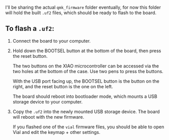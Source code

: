 I'll be sharing the actual `qmk_firmware` folder eventually, for now this folder will hold the built `.uf2` files, which should be ready to flash to the board.

## To flash a `.uf2`:

1. Connect the board to your computer.

2. Hold down the BOOTSEL button at the bottom of the board, then press the reset button.

    The two buttons on the XIAO microcontroller can be accessed via the two holes at the bottom of the case. Use two pens to press the buttons. 

    With the USB port facing up, the BOOTSEL button is the button on the right, and the reset button is the one on the left.

    The board should reboot into bootloader mode, which mounts a USB storage device to your computer. 

3. Copy the `.uf2` into the newly mounted USB storage device. The board will reboot with the new firmware.

    If you flashed one of the `vial` firmware files, you should be able to open Vial and edit the keymap + other settings.